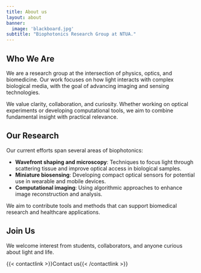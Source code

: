 ```yaml
---
title: About us
layout: about
banner:
  image: 'blackboard.jpg'
subtitle: "Biophotonics Research Group at NTUA."
---
```

## Who We Are

We are a research group at the intersection of physics, optics, and biomedicine. Our work focuses on how light interacts with complex biological media, with the goal of advancing imaging and sensing technologies.

We value clarity, collaboration, and curiosity. Whether working on optical experiments or developing computational tools, we aim to combine fundamental insight with practical relevance.

## Our Research

Our current efforts span several areas of biophotonics:

- **Wavefront shaping and microscopy**: Techniques to focus light through scattering tissue and improve optical access in biological samples.
- **Miniature biosensing**: Developing compact optical sensors for potential use in wearable and mobile devices.
- **Computational imaging**: Using algorithmic approaches to enhance image reconstruction and analysis.

We aim to contribute tools and methods that can support biomedical research and healthcare applications.

## Join Us

We welcome interest from students, collaborators, and anyone curious about light and life.

{{< contactlink >}}Contact us{{< /contactlink >}}
